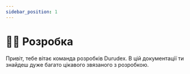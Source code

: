 ```yaml
---
sidebar_position: 1
---
```


# 👨‍🏭 Розробка

Привіт, тебе вітає команда розробків Durudex. В цій документації ти знайдеш дуже багато цікавого звязаного з розробкою.
